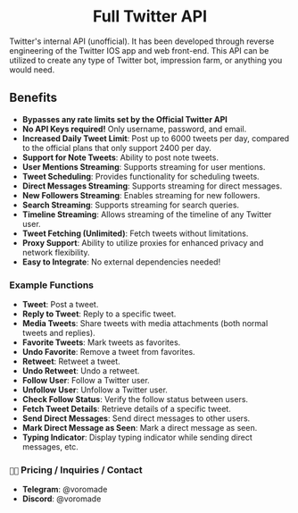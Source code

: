 <h1 align="center">Full Twitter API</h1>

Twitter's internal API (unofficial). It has been developed through reverse engineering of the Twitter IOS app and web front-end. This API can be utilized to create any type of Twitter bot, impression farm, or anything you would need.

## Benefits
*  **Bypasses any rate limits set by the Official Twitter API**
* **No API Keys required!** Only username, password, and email.
* **Increased Daily Tweet Limit**: Post up to 6000 tweets per day, compared to the official plans that only support 2400 per day.
* **Support for Note Tweets**: Ability to post note tweets.
* **User Mentions Streaming**: Supports streaming for user mentions.
* **Tweet Scheduling**: Provides functionality for scheduling tweets.
* **Direct Messages Streaming**: Supports streaming for direct messages.
* **New Followers Streaming**: Enables streaming for new followers.
* **Search Streaming**: Supports streaming for search queries.
* **Timeline Streaming**: Allows streaming of the timeline of any Twitter user.
* **Tweet Fetching (Unlimited)**: Fetch tweets without limitations.
* **Proxy Support**: Ability to utilize proxies for enhanced privacy and network flexibility.
* **Easy to Integrate**: No external dependencies needed! 

### Example Functions

* **Tweet**: Post a tweet.
* **Reply to Tweet**: Reply to a specific tweet.
* **Media Tweets**: Share tweets with media attachments (both normal tweets and replies).
* **Favorite Tweets**: Mark tweets as favorites.
* **Undo Favorite**: Remove a tweet from favorites.
* **Retweet**: Retweet a tweet.
* **Undo Retweet**: Undo a retweet.
* **Follow User**: Follow a Twitter user.
* **Unfollow User**: Unfollow a Twitter user.
* **Check Follow Status**: Verify the follow status between users.
* **Fetch Tweet Details**: Retrieve details of a specific tweet.
* **Send Direct Messages**: Send direct messages to other users.
* **Mark Direct Message as Seen**: Mark a direct message as seen.
* **Typing Indicator**: Display typing indicator while sending direct messages, etc.


### `👨‍💻` Pricing / Inquiries / Contact
* **Telegram**: @voromade
* **Discord**: @voromade
